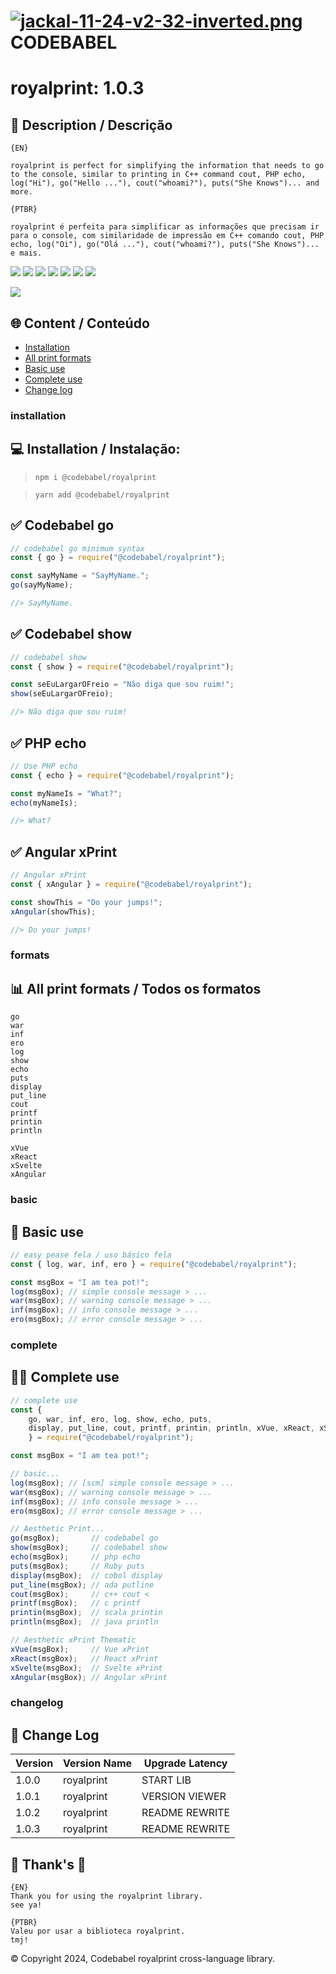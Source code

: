 #  [![jackal-11-24-v2-32-inverted.png](https://i.postimg.cc/wBPhM5Lv/jackal-11-24-v2-32-inverted.png)]()  CODEBABEL

# royalprint: 1.0.3
## 📃 Description / Descrição
~~~
{EN}

royalprint is perfect for simplifying the information that needs to go to the console, similar to printing in C++ command cout, PHP echo, log("Hi"), go("Hello ..."), cout("whoami?"), puts("She Knows")... and more.

{PTBR}

royalprint é perfeita para simplificar as informações que precisam ir para o console, com similaridade de impressão em C++ comando cout, PHP echo, log("Oi"), go("Olá ..."), cout("whoami?"), puts("She Knows")... e mais.
~~~

![](https://shields.io/badge/JavaScript-F7DF1E?logo=JavaScript&logoColor=000&style=flat-square:)
![](https://img.shields.io/badge/license-MIT-blue)
![](https://img.shields.io/badge/Vue-3-green)
![](https://shields.io/badge/react-black?logo=react&style=for-the-badge:)
![](https://img.shields.io/badge/angular.js-DD0031?logo=angularjs&logoColor=white)
![](https://img.shields.io/badge/-Ember.js-E04E39?style=flat&logo=emberdotjs&logoColor=white)
![](https://img.shields.io/badge/Svelte-4A4A55?style=for-the-badge&logo=svelte)


[![](https://i.postimg.cc/HLxCjz9S/royalprint.png)]()

## 🌐 Content / Conteúdo
* [Installation](#installation)
* [All print formats](#formats)
* [Basic use](#basic)
* [Complete use](#complete)
* [Change log](#changelog)

### installation
## 💻 Installation / Instalação:
> `npm i @codebabel/royalprint`

> `yarn add @codebabel/royalprint`

## ✅ Codebabel go
~~~js
// codebabel go minimum syntax
const { go } = require("@codebabel/royalprint");

const sayMyName = "SayMyName.";
go(sayMyName);

//> SayMyName.
~~~

## ✅ Codebabel show
~~~js
// codebabel show
const { show } = require("@codebabel/royalprint");

const seEuLargarOFreio = "Não diga que sou ruim!";
show(seEuLargarOFreio);

//> Não diga que sou ruim!
~~~

## ✅ PHP echo
~~~js
// Use PHP echo
const { echo } = require("@codebabel/royalprint");

const myNameIs = "What?";
echo(myNameIs);

//> What?
~~~

## ✅ Angular xPrint
~~~js
// Angular xPrint
const { xAngular } = require("@codebabel/royalprint");

const showThis = "Do your jumps!";
xAngular(showThis);

//> Do your jumps!
~~~
### formats
## 📊 All print formats / Todos os formatos
~~~
go
war
inf
ero
log
show
echo
puts
display
put_line
cout
printf
printin
println

xVue
xReact
xSvelte
xAngular
~~~
### basic
## 🔹 Basic use
~~~js
// easy pease fela / uso básico fela
const { log, war, inf, ero } = require("@codebabel/royalprint");

const msgBox = "I am tea pot!";
log(msgBox); // simple console message > ...
war(msgBox); // warning console message > ...
inf(msgBox); // info console message > ...
ero(msgBox); // error console message > ...
~~~
### complete
## 🔹🔹 Complete use
~~~js
// complete use
const {
    go, war, inf, ero, log, show, echo, puts,
    display, put_line, cout, printf, printin, println, xVue, xReact, xSvelte, xAngular
    } = require("@codebabel/royalprint");

const msgBox = "I am tea pot!";

// basic...
log(msgBox); // [scm] simple console message > ...
war(msgBox); // warning console message > ...
inf(msgBox); // info console message > ...
ero(msgBox); // error console message > ...

// Aesthetic Print...
go(msgBox);       // codebabel go
show(msgBox);     // codebabel show
echo(msgBox);     // php echo
puts(msgBox);     // Ruby puts
display(msgBox);  // cobol display
put_line(msgBox); // ada putline
cout(msgBox);     // c++ cout <
printf(msgBox);   // c printf
printin(msgBox);  // scala printin
println(msgBox);  // java println

// Aesthetic xPrint Thematic
xVue(msgBox);     // Vue xPrint
xReact(msgBox);   // React xPrint
xSvelte(msgBox);  // Svelte xPrint
xAngular(msgBox); // Angular xPrint
~~~
### changelog
## 🚨 Change Log
|Version| Version Name | Upgrade Latency |
|-------|--------------|-----------------|
| 1.0.0 |  royalprint  |    START LIB    |
| 1.0.1 |  royalprint  | VERSION VIEWER  |
| 1.0.2 |  royalprint  | README REWRITE  |
| 1.0.3 |  royalprint  | README REWRITE  |

## 💜 Thank's 🧡
~~~
{EN}
Thank you for using the royalprint library.
see ya!

{PTBR}
Valeu por usar a biblioteca royalprint.
tmj!
~~~
© Copyright 2024, Codebabel royalprint cross-language library.